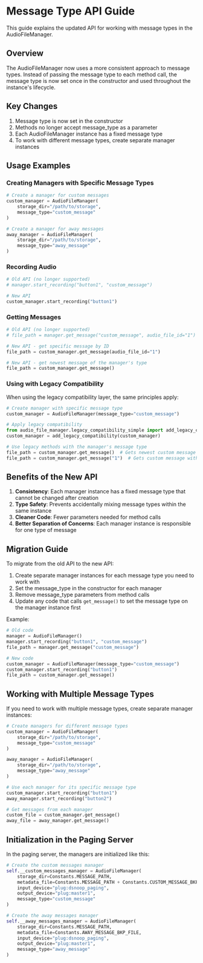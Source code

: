 # Message Type API Guide

This guide explains the updated API for working with message types in the AudioFileManager.

## Overview

The AudioFileManager now uses a more consistent approach to message types. Instead of passing the message type to each method call, the message type is now set once in the constructor and used throughout the instance's lifecycle.

## Key Changes

1. Message type is now set in the constructor
2. Methods no longer accept message_type as a parameter
3. Each AudioFileManager instance has a fixed message type
4. To work with different message types, create separate manager instances

## Usage Examples

### Creating Managers with Specific Message Types

```python
# Create a manager for custom messages
custom_manager = AudioFileManager(
    storage_dir="/path/to/storage",
    message_type="custom_message"
)

# Create a manager for away messages
away_manager = AudioFileManager(
    storage_dir="/path/to/storage",
    message_type="away_message"
)
```

### Recording Audio

```python
# Old API (no longer supported)
# manager.start_recording("button1", "custom_message")

# New API
custom_manager.start_recording("button1")
```

### Getting Messages

```python
# Old API (no longer supported)
# file_path = manager.get_message("custom_message", audio_file_id="1")

# New API - get specific message by ID
file_path = custom_manager.get_message(audio_file_id="1")

# New API - get newest message of the manager's type
file_path = custom_manager.get_message()
```

### Using with Legacy Compatibility

When using the legacy compatibility layer, the same principles apply:

```python
# Create manager with specific message type
custom_manager = AudioFileManager(message_type="custom_message")

# Apply legacy compatibility
from audio_file_manager.legacy_compatibility_simple import add_legacy_compatibility
custom_manager = add_legacy_compatibility(custom_manager)

# Use legacy methods with the manager's message type
file_path = custom_manager.get_message()  # Gets newest custom message
file_path = custom_manager.get_message("1")  # Gets custom message with ID 1
```

## Benefits of the New API

1. **Consistency**: Each manager instance has a fixed message type that cannot be changed after creation
2. **Type Safety**: Prevents accidentally mixing message types within the same instance
3. **Cleaner Code**: Fewer parameters needed for method calls
4. **Better Separation of Concerns**: Each manager instance is responsible for one type of message

## Migration Guide

To migrate from the old API to the new API:

1. Create separate manager instances for each message type you need to work with
2. Set the message_type in the constructor for each manager
3. Remove message_type parameters from method calls
4. Update any code that calls `get_message()` to set the message type on the manager instance first

Example:

```python
# Old code
manager = AudioFileManager()
manager.start_recording("button1", "custom_message")
file_path = manager.get_message("custom_message")

# New code
custom_manager = AudioFileManager(message_type="custom_message")
custom_manager.start_recording("button1")
file_path = custom_manager.get_message()
```

## Working with Multiple Message Types

If you need to work with multiple message types, create separate manager instances:

```python
# Create managers for different message types
custom_manager = AudioFileManager(
    storage_dir="/path/to/storage",
    message_type="custom_message"
)

away_manager = AudioFileManager(
    storage_dir="/path/to/storage",
    message_type="away_message"
)

# Use each manager for its specific message type
custom_manager.start_recording("button1")
away_manager.start_recording("button2")

# Get messages from each manager
custom_file = custom_manager.get_message()
away_file = away_manager.get_message()
```

## Initialization in the Paging Server

In the paging server, the managers are initialized like this:

```python
# Create the custom messages manager
self.__custom_messages_manager = AudioFileManager(
    storage_dir=Constants.MESSAGE_PATH,
    metadata_file=Constants.MESSAGE_PATH + Constants.CUSTOM_MESSAGE_BKP_FILE,
    input_device="plug:dsnoop_paging",
    output_device="plug:master1",
    message_type="custom_message"
)

# Create the away messages manager
self.__away_messages_manager = AudioFileManager(
    storage_dir=Constants.MESSAGE_PATH,
    metadata_file=Constants.AWAY_MESSAGE_BKP_FILE,
    input_device="plug:dsnoop_paging",
    output_device="plug:master1",
    message_type="away_message"
)
```